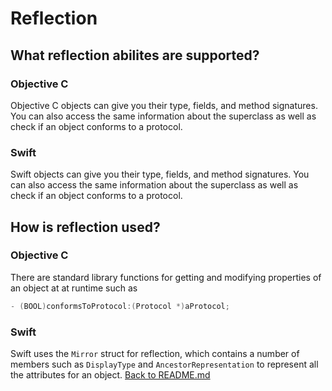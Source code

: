 # Reflection

## What reflection abilites are supported?

### Objective C 
Objective C objects can give you their type, fields, and method signatures. You can also access the same information about the superclass as well as check if an object conforms to a protocol.  
### Swift
Swift objects can give you their type, fields, and method signatures. You can also access the same information about the superclass as well as check if an object conforms to a protocol.  

## How is reflection used?

### Objective C 
There are standard library functions for getting and modifying properties of an object at at runtime such as 
```objective-c 
- (BOOL)conformsToProtocol:(Protocol *)aProtocol;
``` 

### Swift
Swift uses the `Mirror` struct for reflection, which contains a number of members such as `DisplayType` and `AncestorRepresentation` to represent all the attributes for an object.
[Back to README.md](/README.md)
